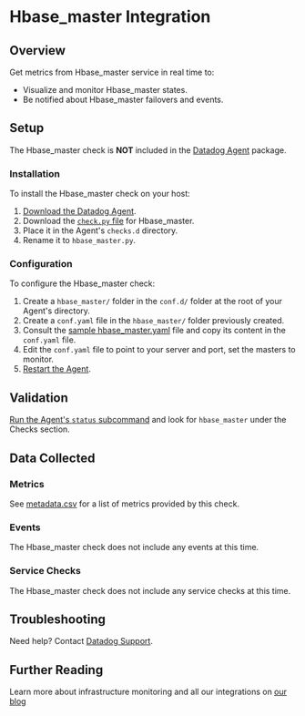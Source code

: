 # Hbase_master Integration

## Overview

Get metrics from Hbase_master service in real time to:

* Visualize and monitor Hbase_master states.
* Be notified about Hbase_master failovers and events.

## Setup

The Hbase_master check is **NOT** included in the [Datadog Agent][1] package.

### Installation

To install the Hbase_master check on your host:

1. [Download the Datadog Agent][1].
2. Download the [`check.py` file][2] for Hbase_master.
3. Place it in the Agent's `checks.d` directory.
4. Rename it to `hbase_master.py`.

### Configuration

To configure the Hbase_master check: 

1. Create a `hbase_master/` folder in the `conf.d/` folder at the root of your Agent's directory. 
2. Create a `conf.yaml` file in the `hbase_master/` folder previously created.
3. Consult the [sample hbase_master.yaml][2] file and copy its content in the `conf.yaml` file.
4. Edit the `conf.yaml` file to point to your server and port, set the masters to monitor.
5. [Restart the Agent][3].

## Validation

[Run the Agent's `status` subcommand][4] and look for `hbase_master` under the Checks section.

## Data Collected
### Metrics
See [metadata.csv][5] for a list of metrics provided by this check.

### Events
The Hbase_master check does not include any events at this time.

### Service Checks
The Hbase_master check does not include any service checks at this time.

## Troubleshooting
Need help? Contact [Datadog Support][6].

## Further Reading

Learn more about infrastructure monitoring and all our integrations on [our blog][7]

[1]: https://app.datadoghq.com/account/settings#agent
[2]: https://github.com/DataDog/integrations-extras/blob/master/hbase_master/conf.yaml.example
[3]: https://docs.datadoghq.com/agent/faq/agent-commands/#start-stop-restart-the-agent
[4]: https://docs.datadoghq.com/agent/faq/agent-commands/#agent-status-and-information
[5]: https://github.com/DataDog/integrations-extras/blob/master/hbase_master/metadata.csv
[6]: http://docs.datadoghq.com/help/
[7]: https://www.datadoghq.com/blog/